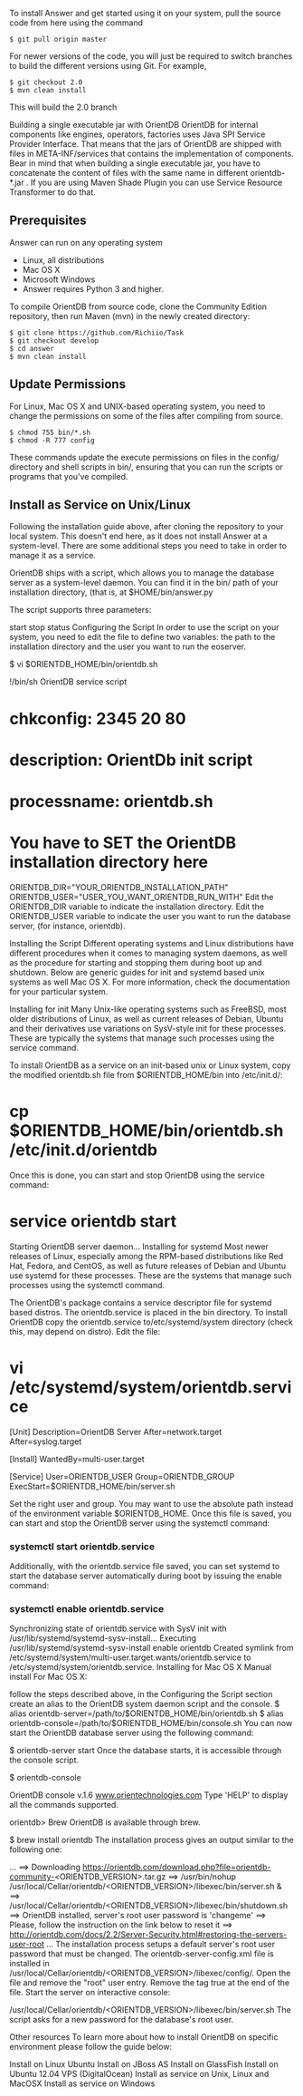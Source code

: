 To install Answer and get started using it on your system, pull the source code from here using the command

~~~ 
$ git pull origin master 
~~~
 For newer versions of the code, you will just be required to switch branches to build the different versions using Git. For example,

~~~
$ git checkout 2.0
$ mvn clean install
~~~

This will build the 2.0 branch 

Building a single executable jar with OrientDB
OrientDB for internal components like engines, operators, factories uses Java SPI Service Provider Interface. That means that the jars of OrientDB are shipped with files in META-INF/services that contains the implementation of components. Bear in mind that when building a single executable jar, you have to concatenate the content of files with the same name in different orientdb-*.jar . If you are using Maven Shade Plugin you can use Service Resource Transformer to do that.

## Prerequisites
Answer can run on any operating system 
* Linux, all distributions
* Mac OS X
* Microsoft Windows
* Answer requires Python 3 and higher.

To compile OrientDB from source code, clone the Community Edition repository, then run Maven (mvn) in the newly created directory:

~~~
$ git clone https://github.com/Richiio/Task
$ git checkout develop
$ cd answer
$ mvn clean install
~~~

## Update Permissions
For Linux, Mac OS X and UNIX-based operating system, you need to change the permissions on some of the files after compiling from source.

~~~
$ chmod 755 bin/*.sh
$ chmod -R 777 config
~~~
These commands update the execute permissions on files in the config/ directory and shell scripts in bin/, ensuring that you can run the scripts or programs that you've compiled.


## Install as Service on Unix/Linux
Following the installation guide above, after cloning the repository to your local system. This doesn't end here, as it does not install Answer at a system-level. There are some additional steps you need to take in order to manage it as a service.

OrientDB ships with a script, which allows you to manage the database server as a system-level daemon. You can find it in the bin/ path of your installation directory, (that is, at $HOME/bin/answer.py

The script supports three parameters:

start
stop
status
Configuring the Script
In order to use the script on your system, you need to edit the file to define two variables: the path to the installation directory and the user you want to run the eoserver.

$ vi $ORIENTDB_HOME/bin/orientdb.sh

!/bin/sh
OrientDB service script

# chkconfig: 2345 20 80
# description: OrientDb init script
# processname: orientdb.sh

# You have to SET the OrientDB installation directory here
ORIENTDB_DIR="YOUR_ORIENTDB_INSTALLATION_PATH"
ORIENTDB_USER="USER_YOU_WANT_ORIENTDB_RUN_WITH"
Edit the ORIENTDB_DIR variable to indicate the installation directory. Edit the ORIENTDB_USER variable to indicate the user you want to run the database server, (for instance, orientdb).

Installing the Script
Different operating systems and Linux distributions have different procedures when it comes to managing system daemons, as well as the procedure for starting and stopping them during boot up and shutdown. Below are generic guides for init and systemd based unix systems as well Mac OS X. For more information, check the documentation for your particular system.

Installing for init
Many Unix-like operating systems such as FreeBSD, most older distributions of Linux, as well as current releases of Debian, Ubuntu and their derivatives use variations on SysV-style init for these processes. These are typically the systems that manage such processes using the service command.

To install OrientDB as a service on an init-based unix or Linux system, copy the modified orientdb.sh file from $ORIENTDB_HOME/bin into /etc/init.d/:

# cp $ORIENTDB_HOME/bin/orientdb.sh /etc/init.d/orientdb
Once this is done, you can start and stop OrientDB using the service command:

# service orientdb start
Starting OrientDB server daemon...
Installing for systemd
Most newer releases of Linux, especially among the RPM-based distributions like Red Hat, Fedora, and CentOS, as well as future releases of Debian and Ubuntu use systemd for these processes. These are the systems that manage such processes using the systemctl command.

The OrientDB's package contains a service descriptor file for systemd based distros. The orientdb.service is placed in the bin directory. To install OrientDB copy the orientdb.service to/etc/systemd/system directory (check this, may depend on distro). Edit the file:

# vi /etc/systemd/system/orientdb.service

[Unit]
Description=OrientDB Server
After=network.target
After=syslog.target

[Install]
WantedBy=multi-user.target

[Service]
User=ORIENTDB_USER
Group=ORIENTDB_GROUP
ExecStart=$ORIENTDB_HOME/bin/server.sh

Set the right user and group. You may want to use the absolute path instead of the environment variable $ORIENTDB_HOME. Once this file is saved, you can start and stop the OrientDB server using the systemctl command:

### systemctl start orientdb.service
Additionally, with the orientdb.service file saved, you can set systemd to start the database server automatically during boot by issuing the enable command:

### systemctl enable orientdb.service
Synchronizing state of orientdb.service with SysV init with /usr/lib/systemd/systemd-sysv-install...
Executing /usr/lib/systemd/systemd-sysv-install enable orientdb
Created symlink from /etc/systemd/system/multi-user.target.wants/orientdb.service to /etc/systemd/system/orientdb.service.
Installing for Mac OS X
Manual install
For Mac OS X:

follow the steps described above, in the Configuring the Script section
create an alias to the OrientDB system daemon script and the console.
$ alias orientdb-server=/path/to/$ORIENTDB_HOME/bin/orientdb.sh
$ alias orientdb-console=/path/to/$ORIENTDB_HOME/bin/console.sh
You can now start the OrientDB database server using the following command:

$ orientdb-server start
Once the database starts, it is accessible through the console script.

$ orientdb-console

OrientDB console v.1.6 www.orientechnologies.com
Type 'HELP' to display all the commands supported.

orientdb>
Brew
OrientDB is available through brew.

$ brew install orientdb
The installation process gives an output similar to the following one:

...
==> Downloading https://orientdb.com/download.php?file=orientdb-community-<ORIENTDB_VERSION>.tar.gz
==> /usr/bin/nohup  /usr/local/Cellar/orientdb/<ORIENTDB_VERSION>/libexec/bin/server.sh &
==> /usr/local/Cellar/orientdb/<ORIENTDB_VERSION>/libexec/bin/shutdown.sh
==> OrientDB installed, server's root user password is 'changeme'
==> Please, follow the instruction on the link below to reset it
==> http://orientdb.com/docs/2.2/Server-Security.html#restoring-the-servers-user-root
...
The installation process setups a default server's root user password that must be changed. The orientdb-server-config.xml file is installed in /usr/local/Cellar/orientdb/<ORIENTDB_VERSION>/libexec/config/. Open the file and remove the "root" user entry. Remove the tag true at the end of the file. Start the server on interactive console:

/usr/local/Cellar/orientdb/<ORIENTDB_VERSION>/libexec/bin/server.sh
The script asks for a new password for the database's root user.

Other resources
To learn more about how to install OrientDB on specific environment please follow the guide below:

Install on Linux Ubuntu
Install on JBoss AS
Install on GlassFish
Install on Ubuntu 12.04 VPS (DigitalOcean)
Install as service on Unix, Linux and MacOSX
Install as service on Windows
